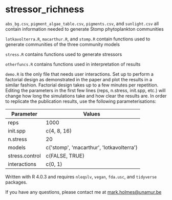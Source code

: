 # stressor_richness

`abs_bg.csv`, `pigment_algae_table.csv`, `pigments.csv`, and `sunlight.csv` all contain information needed to generate Stomp phytoplankton communities

`lotkavolterra.R`, `macarthur.R`, and `stomp.R` contain functions used to generate communities of the three community models

`stress.R` contains functions used to generate stressors

`otherfuncs.R` contains functions used in interpretation of results

`demo.R` is the only file that needs user interactions. Set up to perform a factorial design as demonstrated in the paper and plot the results in a similar fashion. Factorial design takes up to a few minutes per repetition. Editing the parameters in the first few lines (reps, n.stress, init.spp, etc.) will change how long the simulations take and how clear the results are. In order to replicate the publication results, use the following parameterisations:

| Parameter | Values |
| --------- | ------ |
| reps | 1000 |
| init.spp | c(4, 8, 16) |
| n.stress | 20 |
| models | c('stomp', 'macarthur', 'lotkavolterra') |
| stress.control | c(FALSE, TRUE) |
| interactions | c(0, 1) |

Written with R 4.0.3 and requires `nleqslv`, `vegan`, `fda.usc`, and `tidyverse` packages.

If you have any questions, please contact me at mark.holmes@unamur.be
